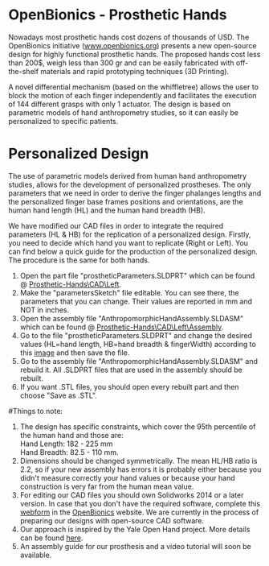 # OpenBionics - Prosthetic Hands

Nowadays most prosthetic hands cost dozens of thousands of USD. The OpenBionics initiative (www.openbionics.org) presents a new open-source design for highly functional prosthetic hands. The proposed hands cost less than 200$, weigh less than 300 gr and can be easily fabricated with off-the-shelf materials and rapid prototyping techniques (3D Printing). 

A novel differential mechanism (based on the whiffletree) allows the user to block the motion of each finger independently and facilitates the execution of 144 different grasps with only 1 actuator. The design is based on parametric models of hand anthropometry studies, so it can easily be personalized to specific patients.

# Personalized Design

Τhe use of parametric models derived from human hand anthropometry studies, allows for the development of personalized prostheses. The only parameters that we need in order to derive the finger phalanges lengths and the personalized finger base frames positions and orientations, are the human hand length (HL) and the human hand breadth (HB). 

We have modified our CAD files in order to integrate the required parameters (HL & HB) for the replication of a personalized design. Firstly, you need to decide which hand you want to replicate (Right or Left). You can find below a quick guide for the production of the personalized design. The procedure is the same for both hands.

1. Open the part file "prostheticParameters.SLDPRT" which can be found @ <a href="https://github.com/OpenBionics/Prosthetic-Hands/tree/master/CAD/LeftHand">Prosthetic-Hands\CAD\Left</a>.
2. Make the "parametersSketch" file editable. You can see there, the parameters that you can change. Their values are reported in mm and NOT in inches.
3. Open the assembly file "AnthropomorphicHandAssembly.SLDASM" which can be found @ <a href= "https://github.com/OpenBionics/Prosthetic-Hands/tree/master/CAD/LeftHand/Assembly">Prosthetic-Hands\CAD\Left\Assembly</a>.
4. Go to the file "prostheticParameters.SLDPRT" and change the desired values (HL=hand length, HB=hand breadth & fingerWidth) according to this <a href="http://www.handresearch.com/diagnostics/extraversion/hand-shape-index.jpg">
image</a> and then save the file.
5. Go to the assembly file "AnthropomorphicHandAssembly.SLDASM" and rebuild it. All .SLDPRT files that are used in the assembly should be rebuilt.
6. If you want .STL files, you should open every rebuilt part and then choose "Save as .STL".

#Things to note:

1. The design has specific constraints, which cover the 95th percentile of the human hand and those are:<br/>
Hand Length: 182 - 225 mm<br/>
Hand Breadth: 82.5 - 110 mm.
2. Dimensions should be changed symmetrically. The mean HL/HB ratio is 2.2, so if your new assembly has errors it is probably either because you didn't measure correctly your hand values or because your hand construction is very far from the human mean value. 
3. For editing our CAD files you should own Solidworks 2014 or a later version. In case that you don't have the required software, complete this <a href="http://www.openbionics.org/personalizeddesignswebform/">webform</a> in the <a href="http://www.openbionics.org/">OpenBionics</a> website. We are currently in the process of preparing our designs with open-source CAD software. 
4. Our approach is inspired by the Yale Open Hand project. More details can be found <a href="http://www.eng.yale.edu/grablab/openhand/OpenHand%20CAD%20Guide.pdf">here<a/>.
5. An assembly guide for our prosthesis and a video tutorial will soon be available.
